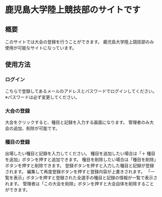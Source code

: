 # 鹿児島大学陸上競技部のサイトです

## 概要
このサイトでは大会の登録を行うことができます。
鹿児島大学陸上競技部のみ使用が可能なサイトになっています。

## 使用方法
### ログイン
こちらで登録してあるメールのアドレスとパスワードでログインしてください。
※パスワードは必ず変更してください。

### 大会の登録
大会をクリックすると、種目と記録を入力する画面になります。
管理者のみ大会の追加、削除が可能です。

### 種目の登録
出場したい種目と記録を入力してください。
種目を追加したい場合は「＋ 種目を追加」ボタンを押すと追加できます。
種目を削除したい場合は「種目を削除」ボタンを押すと削除できます。
登録ボタンを押すと入力した種目と記録が登録されます。
編集して再度登録ボタンを押すと登録内容が上書きされます。
「一覧を表示」ボタンを押すと登録された全選手の種目と記録の情報が一覧で表示されます。
管理者は「この大会を削除」ボタンを押すと大会自体を削除することができます。